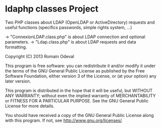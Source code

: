 ldaphp classes Project
================

Two PHP classes about LDAP (OpenLDAP or ActiveDirectory) requests and useful functions (specifics passwords, simple rights system, ...)

-> "ConnexionLDAP.class.php" is about LDAP connection and optional parameters.
-> "Ldap.class.php" is about LDAP requests and data formatting.

Copyright (C) 2013  Romain Odeval

This program is free software: you can redistribute it and/or modify
it under the terms of the GNU General Public License as published by
the Free Software Foundation, either version 3 of the License, or
(at your option) any later version.

This program is distributed in the hope that it will be useful,
but WITHOUT ANY WARRANTY; without even the implied warranty of
MERCHANTABILITY or FITNESS FOR A PARTICULAR PURPOSE.  See the
GNU General Public License for more details.

You should have received a copy of the GNU General Public License
along with this program.  If not, see <http://www.gnu.org/licenses/>.
